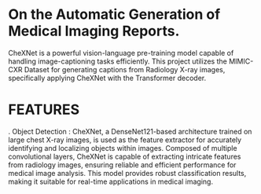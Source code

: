 # On the Automatic Generation of Medical Imaging Reports.
CheXNet is a powerful vision-language pre-training model capable of handling image-captioning tasks efficiently. This project utilizes the MIMIC-CXR Dataset for generating captions from Radiology X-ray images, specifically applying CheXNet with the Transformer decoder.

# FEATURES
. Object Detection : CheXNet, a DenseNet121-based architecture trained on large chest X-ray images, is used as the feature extractor for accurately identifying and localizing objects within images. Composed of multiple convolutional layers, CheXNet is capable of extracting intricate features from radiology images, ensuring reliable and efficient performance for medical image analysis. This model provides robust classification results, making it suitable for real-time applications in medical imaging.

